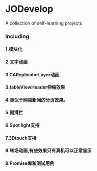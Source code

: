 # JODevelop
A collection of self-learning projects

### Including 

#### 1.模块化 

#### 2.文字动画 

#### 3.CAReplicatorLayer动画 

#### 3.tableViewHeader伸缩效果 

#### 4.类似于网易新闻的分页效果。 

#### 5.侧滑栏 

#### 6.Spot light支持 

#### 7.3Dtouch支持 

#### 8.转场动画,有些效果只有真机可以正常显示

#### 9.Promise库和测试用例
